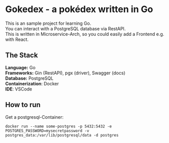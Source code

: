 # Gokedex - a pokédex written in Go
This is an sample project for learning Go.  
You can interact with a PostgreSQL database via RestAPI.  
This is written in Microservice-Arch, so you could easily add a Frontend e.g. with React.  

## The Stack
**Language:** Go  
**Frameworks:** Gin (RestAPI), pgx (driver), Swagger (docs)     
**Database:** PostgreSQL  
**Containerization**: Docker  
**IDE**: VSCode  

## How to run
Get a postgresql-Container:
```
docker run --name some-postgres -p 5432:5432 -e POSTGRES_PASSWORD=mysecretpassword -v postgres_data:/var/lib/postgresql/data -d postgres
```